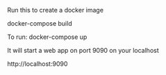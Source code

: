 Run this to create a docker image

docker-compose build 

To run:
docker-compose up 

It will start a web app on port 9090 on your localhost

http://localhost:9090
